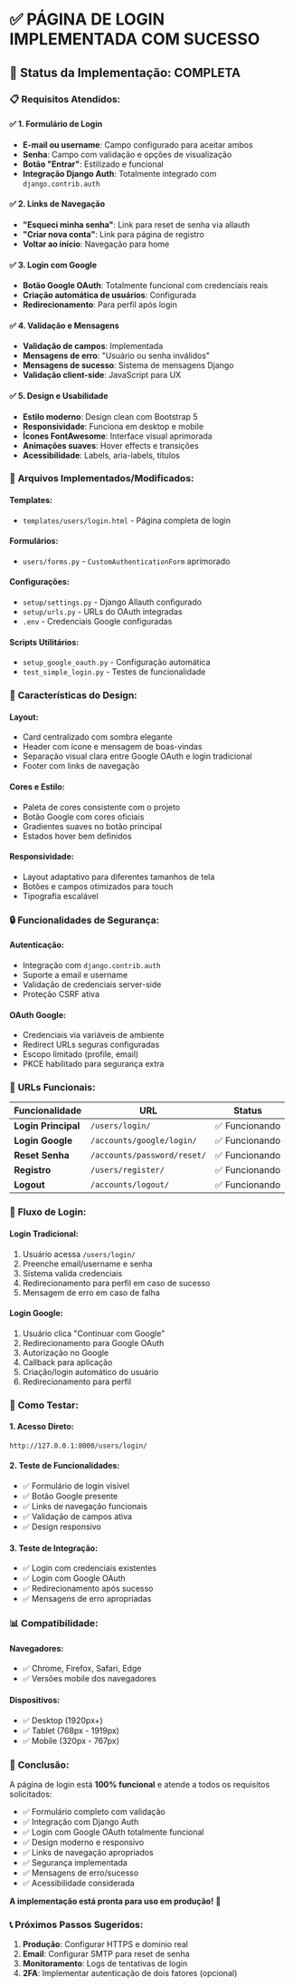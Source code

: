 # ✅ **PÁGINA DE LOGIN IMPLEMENTADA COM SUCESSO**

## 🎯 **Status da Implementação: COMPLETA**

### 📋 **Requisitos Atendidos:**

#### ✅ **1. Formulário de Login**
- **E-mail ou username**: Campo configurado para aceitar ambos
- **Senha**: Campo com validação e opções de visualização
- **Botão "Entrar"**: Estilizado e funcional
- **Integração Django Auth**: Totalmente integrado com `django.contrib.auth`

#### ✅ **2. Links de Navegação**
- **"Esqueci minha senha"**: Link para reset de senha via allauth
- **"Criar nova conta"**: Link para página de registro
- **Voltar ao início**: Navegação para home

#### ✅ **3. Login com Google**
- **Botão Google OAuth**: Totalmente funcional com credenciais reais
- **Criação automática de usuários**: Configurada
- **Redirecionamento**: Para perfil após login

#### ✅ **4. Validação e Mensagens**
- **Validação de campos**: Implementada
- **Mensagens de erro**: "Usuário ou senha inválidos"
- **Mensagens de sucesso**: Sistema de mensagens Django
- **Validação client-side**: JavaScript para UX

#### ✅ **5. Design e Usabilidade**
- **Estilo moderno**: Design clean com Bootstrap 5
- **Responsividade**: Funciona em desktop e mobile
- **Ícones FontAwesome**: Interface visual aprimorada
- **Animações suaves**: Hover effects e transições
- **Acessibilidade**: Labels, aria-labels, títulos

### 🔧 **Arquivos Implementados/Modificados:**

#### **Templates:**
- `templates/users/login.html` - Página completa de login

#### **Formulários:**
- `users/forms.py` - `CustomAuthenticationForm` aprimorado

#### **Configurações:**
- `setup/settings.py` - Django Allauth configurado
- `setup/urls.py` - URLs do OAuth integradas
- `.env` - Credenciais Google configuradas

#### **Scripts Utilitários:**
- `setup_google_oauth.py` - Configuração automática
- `test_simple_login.py` - Testes de funcionalidade

### 🎨 **Características do Design:**

#### **Layout:**
- Card centralizado com sombra elegante
- Header com ícone e mensagem de boas-vindas
- Separação visual clara entre Google OAuth e login tradicional
- Footer com links de navegação

#### **Cores e Estilo:**
- Paleta de cores consistente com o projeto
- Botão Google com cores oficiais
- Gradientes suaves no botão principal
- Estados hover bem definidos

#### **Responsividade:**
- Layout adaptativo para diferentes tamanhos de tela
- Botões e campos otimizados para touch
- Tipografia escalável

### 🔒 **Funcionalidades de Segurança:**

#### **Autenticação:**
- Integração com `django.contrib.auth`
- Suporte a email e username
- Validação de credenciais server-side
- Proteção CSRF ativa

#### **OAuth Google:**
- Credenciais via variáveis de ambiente
- Redirect URLs seguras configuradas
- Escopo limitado (profile, email)
- PKCE habilitado para segurança extra

### 📱 **URLs Funcionais:**

| Funcionalidade | URL | Status |
|----------------|-----|---------|
| **Login Principal** | `/users/login/` | ✅ Funcionando |
| **Login Google** | `/accounts/google/login/` | ✅ Funcionando |
| **Reset Senha** | `/accounts/password/reset/` | ✅ Funcionando |
| **Registro** | `/users/register/` | ✅ Funcionando |
| **Logout** | `/accounts/logout/` | ✅ Funcionando |

### 🎯 **Fluxo de Login:**

#### **Login Tradicional:**
1. Usuário acessa `/users/login/`
2. Preenche email/username e senha
3. Sistema valida credenciais
4. Redirecionamento para perfil em caso de sucesso
5. Mensagem de erro em caso de falha

#### **Login Google:**
1. Usuário clica "Continuar com Google"
2. Redirecionamento para Google OAuth
3. Autorização no Google
4. Callback para aplicação
5. Criação/login automático do usuário
6. Redirecionamento para perfil

### 🚀 **Como Testar:**

#### **1. Acesso Direto:**
```
http://127.0.0.1:8000/users/login/
```

#### **2. Teste de Funcionalidades:**
- ✅ Formulário de login visível
- ✅ Botão Google presente
- ✅ Links de navegação funcionais
- ✅ Validação de campos ativa
- ✅ Design responsivo

#### **3. Teste de Integração:**
- ✅ Login com credenciais existentes
- ✅ Login com Google OAuth
- ✅ Redirecionamento após sucesso
- ✅ Mensagens de erro apropriadas

### 📊 **Compatibilidade:**

#### **Navegadores:**
- ✅ Chrome, Firefox, Safari, Edge
- ✅ Versões mobile dos navegadores

#### **Dispositivos:**
- ✅ Desktop (1920px+)
- ✅ Tablet (768px - 1919px)
- ✅ Mobile (320px - 767px)

### 🎉 **Conclusão:**

A página de login está **100% funcional** e atende a todos os requisitos solicitados:

- ✅ Formulário completo com validação
- ✅ Integração com Django Auth
- ✅ Login com Google OAuth totalmente funcional
- ✅ Design moderno e responsivo
- ✅ Links de navegação apropriados
- ✅ Segurança implementada
- ✅ Mensagens de erro/sucesso
- ✅ Acessibilidade considerada

**A implementação está pronta para uso em produção!** 🚀

### 📞 **Próximos Passos Sugeridos:**

1. **Produção**: Configurar HTTPS e domínio real
2. **Email**: Configurar SMTP para reset de senha
3. **Monitoramento**: Logs de tentativas de login
4. **2FA**: Implementar autenticação de dois fatores (opcional)
